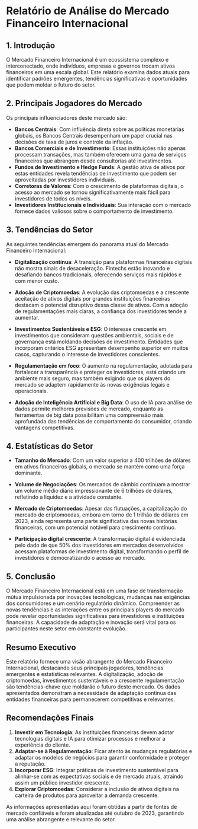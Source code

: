# Relatório de Análise do Mercado Financeiro Internacional

## 1. Introdução
O Mercado Financeiro Internacional é um ecossistema complexo e interconectado, onde indivíduos, empresas e governos trocam ativos financeiros em uma escala global. Este relatório examina dados atuais para identificar padrões emergentes, tendências significativas e oportunidades que podem moldar o futuro do setor.

## 2. Principais Jogadores do Mercado
Os principais influenciadores deste mercado são:

- **Bancos Centrais**: Com influência direta sobre as políticas monetárias globais, os Bancos Centrais desempenham um papel crucial nas decisões de taxa de juros e controle da inflação.
- **Bancos Comerciais e de Investimento**: Essas instituições não apenas processam transações, mas também oferecem uma gama de serviços financeiros que abrangem desde consultorias até investimentos.
- **Fundos de Investimento e Hedge Funds**: A gestão ativa de ativos por estas entidades revela tendências de investimento que podem ser aproveitadas por investidores individuais.
- **Corretoras de Valores**: Com o crescimento de plataformas digitais, o acesso ao mercado se tornou significativamente mais fácil para investidores de todos os níveis.
- **Investidores Institucionais e Individuais**: Sua interação com o mercado fornece dados valiosos sobre o comportamento de investimento.

## 3. Tendências do Setor
As seguintes tendências emergem do panorama atual do Mercado Financeiro Internacional:

- **Digitalização contínua**: A transição para plataformas financeiras digitais não mostra sinais de desaceleração. Fintechs estão inovando e desafiando bancos tradicionais, oferecendo serviços mais rápidos e com menor custo.
  
- **Adoção de Criptomoedas**: A evolução das criptomoedas e a crescente aceitação de ativos digitais por grandes instituições financeiras destacam o potencial disruptivo dessa classe de ativos. Com a adoção de regulamentações mais claras, a confiança dos investidores tende a aumentar.

- **Investimentos Sustentáveis e ESG**: O interesse crescente em investimentos que consideram questões ambientais, sociais e de governança está moldando decisões de investimento. Entidades que incorporam critérios ESG apresentam desempenho superior em muitos casos, capturando o interesse de investidores conscientes.

- **Regulamentação em foco**: O aumento na regulamentação, adotada para fortalecer a transparência e proteger os investidores, está criando um ambiente mais seguro, mas também exigindo que os players do mercado se adaptem rapidamente às novas exigências legais e operacionais.

- **Adoção de Inteligência Artificial e Big Data**: O uso de IA para análise de dados permite melhores previsões de mercado, enquanto as ferramentas de big data possibilitam uma compreensão mais aprofundada das tendências de comportamento do consumidor, criando vantagens competitivas.

## 4. Estatísticas do Setor
- **Tamanho do Mercado**: Com um valor superior a 400 trilhões de dólares em ativos financeiros globais, o mercado se mantém como uma força dominante.
  
- **Volume de Negociações**: Os mercados de câmbio continuam a mostrar um volume médio diário impressionante de 6 trilhões de dólares, refletindo a liquidez e a atividade constante.

- **Mercado de Criptomoedas**: Apesar das flutuações, a capitalização do mercado de criptomoedas, embora em torno de 1 trilhão de dólares em 2023, ainda representa uma parte significativa das novas histórias financeiras, com um potencial notável para crescimento contínuo.

- **Participação digital crescente**: A transformação digital é evidenciada pelo dado de que 50% dos investidores em mercados desenvolvidos acessam plataformas de investimento digital, transformando o perfil de investidores e democratizando o acesso ao mercado.

## 5. Conclusão
O Mercado Financeiro Internacional está em uma fase de transformação mútua impulsionada por inovações tecnológicas, mudanças nas exigências dos consumidores e um cenário regulatório dinâmico. Compreender as novas tendências e as interações entre os principais players do mercado pode revelar oportunidades significativas para investidores e instituições financeiras. A capacidade de adaptação e inovação será vital para os participantes neste setor em constante evolução.

## Resumo Executivo
Este relatório fornece uma visão abrangente do Mercado Financeiro Internacional, destacando seus principais jogadores, tendências emergentes e estatísticas relevantes. A digitalização, adoção de criptomoedas, investimentos sustentáveis e a crescente regulamentação são tendências-chave que moldarão o futuro deste mercado. Os dados apresentados demonstram a necessidade de adaptação contínua das entidades financeiras para permanecerem competitivas e relevantes.

## Recomendações Finais
1. **Investir em Tecnologia**: As instituições financeiras devem adotar tecnologias digitais e IA para otimizar processos e melhorar a experiência do cliente.
2. **Adaptar-se à Regulamentação**: Ficar atento às mudanças regulatórias e adaptar os modelos de negócios para garantir conformidade e proteger a reputação.
3. **Incorporar ESG**: Integrar práticas de investimento sustentável para alinhar-se com as expectativas sociais e de mercado atuais, atraindo assim um público investidor crescente.
4. **Explorar Criptomoedas**: Considerar a inclusão de ativos digitais na carteira de produtos para aproveitar a demanda crescente.

As informações apresentadas aqui foram obtidas a partir de fontes de mercado confiáveis e foram atualizadas até outubro de 2023, garantindo uma análise abrangente e relevante do setor.